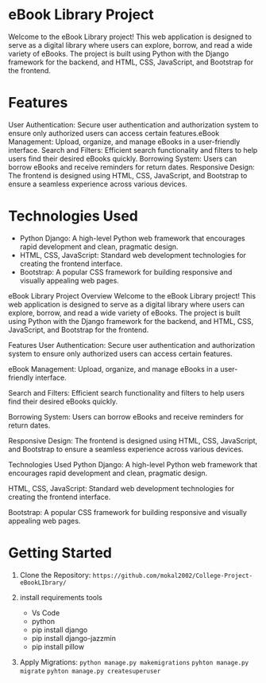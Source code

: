 # eBook Library Project
Welcome to the eBook Library project! This web application is designed to serve as a digital library where users can explore, borrow, and read a wide variety of eBooks. The project is built using Python with the Django framework for the backend, and HTML, CSS, JavaScript, and Bootstrap for the frontend.




# Features
User Authentication: Secure user authentication and authorization system to ensure only authorized users can access certain features.eBook Management: Upload, organize, and manage eBooks in a user-friendly interface. Search and Filters: Efficient search functionality and filters to help users find their desired eBooks quickly. Borrowing System: Users can borrow eBooks and receive reminders for return dates. Responsive Design: The frontend is designed using HTML, CSS, JavaScript, and Bootstrap to ensure a seamless experience across various devices.

# Technologies Used
- Python Django: A high-level Python web framework that encourages rapid development and clean, pragmatic design.
- HTML, CSS, JavaScript: Standard web development technologies for creating the frontend interface.
- Bootstrap: A popular CSS framework for building responsive and visually appealing web pages.



eBook Library Project
Overview
Welcome to the eBook Library project! This web application is designed to serve as a digital library where users can explore, borrow, and read a wide variety of eBooks. The project is built using Python with the Django framework for the backend, and HTML, CSS, JavaScript, and Bootstrap for the frontend.

Features
User Authentication: Secure user authentication and authorization system to ensure only authorized users can access certain features.

eBook Management: Upload, organize, and manage eBooks in a user-friendly interface.

Search and Filters: Efficient search functionality and filters to help users find their desired eBooks quickly.

Borrowing System: Users can borrow eBooks and receive reminders for return dates.

Responsive Design: The frontend is designed using HTML, CSS, JavaScript, and Bootstrap to ensure a seamless experience across various devices.

Technologies Used
Python Django: A high-level Python web framework that encourages rapid development and clean, pragmatic design.

HTML, CSS, JavaScript: Standard web development technologies for creating the frontend interface.

Bootstrap: A popular CSS framework for building responsive and visually appealing web pages.

# Getting Started
1. Clone the Repository:
   `https://github.com/mokal2002/College-Project-eBookLIbrary/`

2. install requirements tools
   - Vs Code
   - python
   - pip install django
   - pip install django-jazzmin
   - pip install pillow

3. Apply Migrations:
   `python manage.py makemigrations`
   `pyhton manage.py migrate`
   `pyhton manage.py createsuperuser`

   
